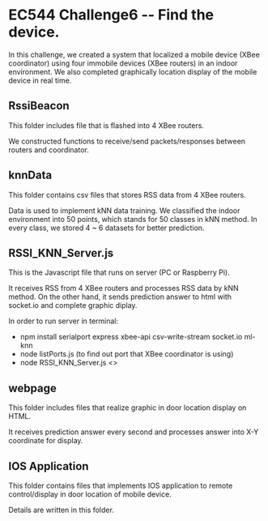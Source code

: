 # EC544 Challenge6 -- Find the device.

In this challenge, we created a system that localized a mobile device (XBee coordinator) using four immobile devices (XBee routers) in an indoor environment. We also completed graphically location display of the mobile device in real time.

## RssiBeacon

This folder includes file that is flashed into 4 XBee routers.

We constructed functions to receive/send packets/responses between routers and coordinator.

## knnData

This folder contains csv files that stores RSS data from 4 XBee routers. 

Data is used to implement kNN data training. We classified the indoor environment into 50 points, which stands for 50 classes in kNN method. In every class, we stored 4 ~ 6 datasets for better prediction.

## RSSI_KNN_Server.js

This is the Javascript file that runs on server (PC or Raspberry Pi). 

It receives RSS from 4 XBee routers and processes RSS data by kNN method. On the other hand, it sends prediction answer to html with socket.io and complete graphic diplay.

In order to run server in terminal:
- npm install serialport express xbee-api csv-write-stream socket.io ml-knn
- node listPorts.js (to find out port that XBee coordinator is using)
- node RSSI_KNN_Server.js <<PORT>>

## webpage

This folder includes files that realize graphic in door location display on HTML. 

It receives prediction answer every second and processes answer into X-Y coordinate for display.

## IOS Application

This folder contains files that implements IOS application to remote control/display in door location of mobile device.

Details are written in this folder.